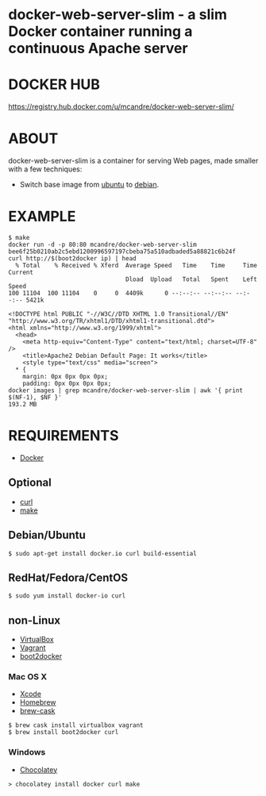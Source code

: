 # docker-web-server-slim - a slim Docker container running a continuous Apache server

# DOCKER HUB

https://registry.hub.docker.com/u/mcandre/docker-web-server-slim/

# ABOUT

docker-web-server-slim is a container for serving Web pages, made smaller with a few techniques:

* Switch base image from [ubuntu](https://registry.hub.docker.com/_/ubuntu/) to [debian](https://registry.hub.docker.com/_/debian/).

# EXAMPLE

```
$ make
docker run -d -p 80:80 mcandre/docker-web-server-slim
bee6f25b0210ab2c5ebd1200996597197cbeba75a510adbaded5a88821c6b24f
curl http://$(boot2docker ip) | head
  % Total    % Received % Xferd  Average Speed   Time    Time     Time  Current
                                 Dload  Upload   Total   Spent    Left  Speed
100 11104  100 11104    0     0  4409k      0 --:--:-- --:--:-- --:--:-- 5421k

<!DOCTYPE html PUBLIC "-//W3C//DTD XHTML 1.0 Transitional//EN" "http://www.w3.org/TR/xhtml1/DTD/xhtml1-transitional.dtd">
<html xmlns="http://www.w3.org/1999/xhtml">
  <head>
    <meta http-equiv="Content-Type" content="text/html; charset=UTF-8" />
    <title>Apache2 Debian Default Page: It works</title>
    <style type="text/css" media="screen">
  * {
    margin: 0px 0px 0px 0px;
    padding: 0px 0px 0px 0px;
docker images | grep mcandre/docker-web-server-slim | awk '{ print $(NF-1), $NF }'
193.2 MB
```

# REQUIREMENTS

* [Docker](https://www.docker.com/)

## Optional

* [curl](http://curl.haxx.se/)
* [make](http://www.gnu.org/software/make/)

## Debian/Ubuntu

```
$ sudo apt-get install docker.io curl build-essential
```

## RedHat/Fedora/CentOS

```
$ sudo yum install docker-io curl
```

## non-Linux

* [VirtualBox](https://www.virtualbox.org/)
* [Vagrant](https://www.vagrantup.com/)
* [boot2docker](http://boot2docker.io/)

### Mac OS X

* [Xcode](http://itunes.apple.com/us/app/xcode/id497799835?ls=1&mt=12)
* [Homebrew](http://brew.sh/)
* [brew-cask](http://caskroom.io/)

```
$ brew cask install virtualbox vagrant
$ brew install boot2docker curl
```

### Windows

* [Chocolatey](https://chocolatey.org/)

```
> chocolatey install docker curl make
```
